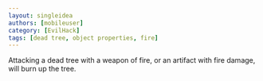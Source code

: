 ```yaml
---
layout: singleidea
authors: [mobileuser]
category: [EvilHack]
tags: [dead tree, object properties, fire]
---
```

Attacking a dead tree with a weapon of fire, or an artifact with fire damage,
will burn up the tree.
